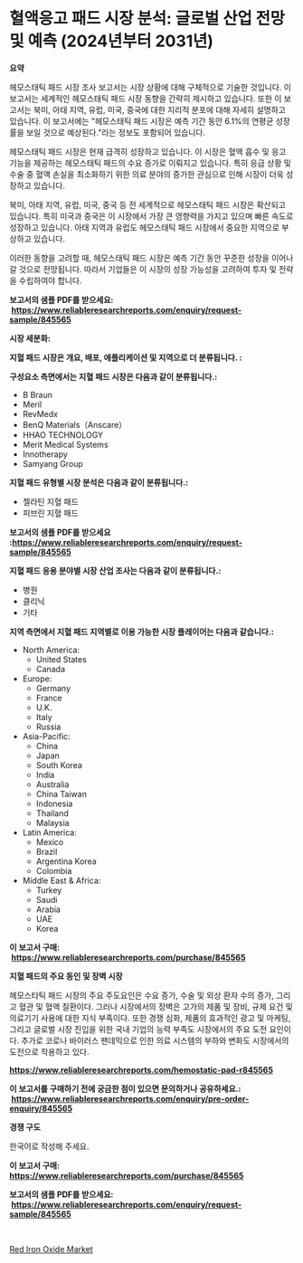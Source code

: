<p><h1>혈액응고 패드 시장 분석: 글로벌 산업 전망 및 예측 (2024년부터 2031년)</h1></p><p><strong>요약</strong></p>
<p><p>헤모스태틱 패드 시장 조사 보고서는 시장 상황에 대해 구체적으로 기술한 것입니다. 이 보고서는 세계적인 헤모스태틱 패드 시장 동향을 간략히 제시하고 있습니다. 또한 이 보고서는 북미, 아태 지역, 유럽, 미국, 중국에 대한 지리적 분포에 대해 자세히 설명하고 있습니다. 이 보고서에는 "헤모스태틱 패드 시장은 예측 기간 동안 6.1%의 연평균 성장률을 보일 것으로 예상된다."라는 정보도 포함되어 있습니다.</p><p>헤모스태틱 패드 시장은 현재 급격히 성장하고 있습니다. 이 시장은 혈액 흡수 및 응고 기능을 제공하는 헤모스태틱 패드의 수요 증가로 이뤄지고 있습니다. 특히 응급 상황 및 수술 중 혈액 손실을 최소화하기 위한 의료 분야의 증가한 관심으로 인해 시장이 더욱 성장하고 있습니다.</p><p>북미, 아태 지역, 유럽, 미국, 중국 등 전 세계적으로 헤모스태틱 패드 시장은 확산되고 있습니다. 특히 미국과 중국은 이 시장에서 가장 큰 영향력을 가지고 있으며 빠른 속도로 성장하고 있습니다. 아태 지역과 유럽도 헤모스태틱 패드 시장에서 중요한 지역으로 부상하고 있습니다.</p><p>이러한 동향을 고려할 때, 헤모스태틱 패드 시장은 예측 기간 동안 꾸준한 성장을 이어나갈 것으로 전망됩니다. 따라서 기업들은 이 시장의 성장 가능성을 고려하여 투자 및 전략을 수립하여야 합니다.</p></p>
<p><strong>보고서의 샘플 PDF를 받으세요: &nbsp;<a href="https://www.reliableresearchreports.com/enquiry/request-sample/845565">https://www.reliableresearchreports.com/enquiry/request-sample/845565</a></strong></p>
<p><strong>시장 세분화:</strong></p>
<p><strong> 지혈 패드 시장은 개요, 배포, 애플리케이션 및 지역으로 더 분류됩니다. :</strong></p>
<p><strong>구성요소 측면에서는 지혈 패드 시장은 다음과 같이 분류됩니다.:</strong></p>
<p><ul><li>B Braun</li><li>Meril</li><li>RevMedx</li><li>BenQ Materials（Anscare）</li><li>HHAO TECHNOLOGY</li><li>Merit Medical Systems</li><li>Innotherapy</li><li>Samyang Group</li></ul></p>
<p><strong> 지혈 패드 유형별 시장 분석은 다음과 같이 분류됩니다.:</strong></p>
<p><ul><li>젤라틴 지혈 패드</li><li>피브린 지혈 패드</li></ul></p>
<p><strong>보고서의 샘플 PDF를 받으세요 :<a href="https://www.reliableresearchreports.com/enquiry/request-sample/845565">https://www.reliableresearchreports.com/enquiry/request-sample/845565</a></strong></p>
<p><strong> 지혈 패드 응용 분야별 시장 산업 조사는 다음과 같이 분류됩니다.:</strong></p>
<p><ul><li>병원</li><li>클리닉</li><li>기타</li></ul></p>
<p><strong>지역 측면에서 지혈 패드 지역별로 이용 가능한 시장 플레이어는 다음과 같습니다.:</strong></p>
<p><ul>
    <li>
        North America:
        <ul>
            <li>United States</li>
            <li>Canada</li>
        </ul>
    </li>
    <li>
        Europe:
        <ul>
            <li>Germany</li>
            <li>France</li>
            <li>U.K.</li>
            <li>Italy</li>
            <li>Russia</li>
        </ul>
    </li>
    <li>
        Asia-Pacific:
        <ul>
            <li>China</li>
            <li>Japan</li>
            <li>South Korea</li>
            <li>India</li>
            <li>Australia</li>
            <li>China Taiwan</li>
            <li>Indonesia</li>
            <li>Thailand</li>
            <li>Malaysia</li>
        </ul>
    </li>
    <li>
        Latin America:
        <ul>
            <li>Mexico</li>
            <li>Brazil</li>
            <li>Argentina Korea</li>
            <li>Colombia</li>
        </ul>
    </li>
    <li>
        Middle East & Africa:
        <ul>
            <li>Turkey</li>
            <li>Saudi</li>
            <li>Arabia</li>
            <li>UAE</li>
            <li>Korea</li>
        </ul>
    </li>
    </ul></p>
<p><strong>이 보고서 구매: &nbsp;<a href="https://www.reliableresearchreports.com/purchase/845565">https://www.reliableresearchreports.com/purchase/845565</a></strong></p>
<p><strong>지혈 패드의 주요 동인 및 장벽 시장</strong></p>
<p><p>헤모스타틱 패드 시장의 주요 주도요인은 수요 증가, 수술 및 외상 환자 수의 증가, 그리고 혈관 및 혈액 질환이다. 그러나 시장에서의 장벽은 고가의 제품 및 장비, 규제 요건 및 의료기기 사용에 대한 지식 부족이다. 또한 경쟁 심화, 제품의 효과적인 광고 및 마케팅, 그리고 글로벌 시장 진입을 위한 국내 기업의 능력 부족도 시장에서의 주요 도전 요인이다. 추가로 코로나 바이러스 팬데믹으로 인한 의료 시스템의 부하와 변화도 시장에서의 도전으로 작용하고 있다.</p></p>
<p><strong><a href="https://www.reliableresearchreports.com/hemostatic-pad-r845565">https://www.reliableresearchreports.com/hemostatic-pad-r845565</a></strong></p>
<p><strong>이 보고서를 구매하기 전에 궁금한 점이 있으면 문의하거나 공유하세요.: &nbsp;<a href="https://www.reliableresearchreports.com/enquiry/pre-order-enquiry/845565">https://www.reliableresearchreports.com/enquiry/pre-order-enquiry/845565</a></strong></p>
<p><strong>경쟁 구도</strong></p>
<p><p>한국어로 작성해 주세요.</p></p>
<p><strong>이 보고서 구매: &nbsp; <a href="https://www.reliableresearchreports.com/purchase/845565">https://www.reliableresearchreports.com/purchase/845565</a></strong></p>
<p><strong>보고서의 샘플 PDF를 받으세요: &nbsp;<a href="https://www.reliableresearchreports.com/enquiry/request-sample/845565">https://www.reliableresearchreports.com/enquiry/request-sample/845565</a></strong><strong></strong></p>
<p>&nbsp;</p>
<p><p><a href="https://nifty-kite-d51.notion.site/Global-Red-Iron-Oxide-Market-Size-and-Market-Trends-Insights-and-Projections-from-2024-to-2031-c98f340a45ce4a78988cef71d21e4da5">Red Iron Oxide Market</a></p></p>